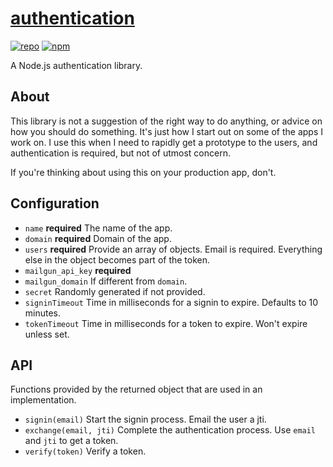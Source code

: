 # [authentication](https://github.com/ryanburnette/authentication)

[![repo](https://img.shields.io/badge/repository-Github-black.svg?style=flat-square)](https://github.com/ryanburnette/authentication)
[![npm](https://img.shields.io/badge/package-NPM-green.svg?style=flat-square)](https://www.npmjs.com/package/@ryanburnette/authentication)

A Node.js authentication library.

## About

This library is not a suggestion of the right way to do anything, or advice on
how you should do something. It's just how I start out on some of the apps I
work on. I use this when I need to rapidly get a prototype to the users, and
authentication is required, but not of utmost concern.

If you're thinking about using this on your production app, don't.

## Configuration

- `name` **required** The name of the app.
- `domain` **required** Domain of the app.
- `users` **required** Provide an array of objects. Email is required.
  Everything else in the object becomes part of the token.
- `mailgun_api_key` **required**
- `mailgun_domain` If different from `domain`.
- `secret` Randomly generated if not provided.
- `signinTimeout` Time in milliseconds for a signin to expire. Defaults to 10
  minutes.
- `tokenTimeout` Time in milliseconds for a token to expire. Won't expire unless
  set.

## API

Functions provided by the returned object that are used in an implementation.

- `signin(email)` Start the signin process. Email the user a jti.
- `exchange(email, jti)` Complete the authentication process. Use `email` and
  `jti` to get a token.
- `verify(token)` Verify a token.
